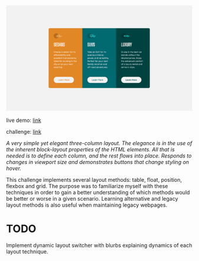 ![live demo screenshot of three column card](/assets/img/007-three-column-card-big.gif)

live demo: [link](https://trentslaton.github.io/Front-End-Mentor/_challenges/007-three-column-card/index.html)

challenge: [link](https://www.frontendmentor.io/challenges/3column-preview-card-component-pH92eAR2-)

_A very simple yet elegant three-column layout. The elegance is in the use of the inherent block-layout properties of the HTML elements. All that is needed is to define each column, and the rest flows into place. Responds to changes in viewport size and demonstrates buttons that change styling on hover._

This challenge implements several layout methods: table, float, position, flexbox and grid. The purpose was to familiarize myself with these techniques in order to gain a better understanding of which methods would be better or worse in a given scenario. Learning alternative and legacy layout methods is also useful when maintaining legacy webpages.

# TODO

Implement dynamic layout switcher with blurbs explaining dynamics of each layout technique.
